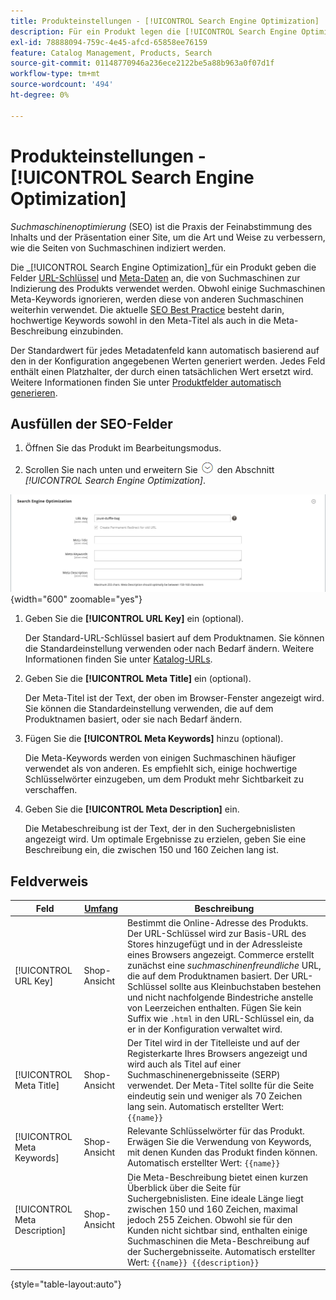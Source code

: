 ```yaml
---
title: Produkteinstellungen - [!UICONTROL Search Engine Optimization]
description: Für ein Produkt legen die [!UICONTROL Search Engine Optimization] den URL-Schlüssel und die Metadaten fest, die von Suchmaschinen zur Indizierung des Produkts verwendet werden.
exl-id: 78888094-759c-4e45-afcd-65858ee76159
feature: Catalog Management, Products, Search
source-git-commit: 01148770946a236ece2122be5a88b963a0f07d1f
workflow-type: tm+mt
source-wordcount: '494'
ht-degree: 0%

---
```


# Produkteinstellungen - [!UICONTROL Search Engine Optimization]

_Suchmaschinenoptimierung_ (SEO) ist die Praxis der Feinabstimmung des Inhalts und der Präsentation einer Site, um die Art und Weise zu verbessern, wie die Seiten von Suchmaschinen indiziert werden.

Die _[!UICONTROL Search Engine Optimization]_für ein Produkt geben die Felder [URL-Schlüssel](catalog-urls.md) und [Meta-Daten](../merchandising-promotions/meta-data.md) an, die von Suchmaschinen zur Indizierung des Produkts verwendet werden. Obwohl einige Suchmaschinen Meta-Keywords ignorieren, werden diese von anderen Suchmaschinen weiterhin verwendet. Die aktuelle [SEO Best Practice](../merchandising-promotions/seo-overview.md) besteht darin, hochwertige Keywords sowohl in den Meta-Titel als auch in die Meta-Beschreibung einzubinden.

Der Standardwert für jedes Metadatenfeld kann automatisch basierend auf den in der Konfiguration angegebenen Werten generiert werden. Jedes Feld enthält einen Platzhalter, der durch einen tatsächlichen Wert ersetzt wird. Weitere Informationen finden Sie unter [Produktfelder automatisch generieren](../configuration-reference/catalog/catalog.md#uicontrol-product-fields-auto-generation).

## Ausfüllen der SEO-Felder

1. Öffnen Sie das Produkt im Bearbeitungsmodus.

1. Scrollen Sie nach unten und erweitern Sie ![Erweiterungsauswahl](../assets/icon-display-expand.png) den Abschnitt _[!UICONTROL Search Engine Optimization]_.

![Suchmaschinenoptimierung](./assets/product-search-engine-optimization.png){width="600" zoomable="yes"}


1. Geben Sie die **[!UICONTROL URL Key]** ein (optional).

   Der Standard-URL-Schlüssel basiert auf dem Produktnamen. Sie können die Standardeinstellung verwenden oder nach Bedarf ändern. Weitere Informationen finden Sie unter [Katalog-URLs](catalog-urls.md).

1. Geben Sie die **[!UICONTROL Meta Title]** ein (optional).

   Der Meta-Titel ist der Text, der oben im Browser-Fenster angezeigt wird. Sie können die Standardeinstellung verwenden, die auf dem Produktnamen basiert, oder sie nach Bedarf ändern.

1. Fügen Sie die **[!UICONTROL Meta Keywords]** hinzu (optional).

   Die Meta-Keywords werden von einigen Suchmaschinen häufiger verwendet als von anderen. Es empfiehlt sich, einige hochwertige Schlüsselwörter einzugeben, um dem Produkt mehr Sichtbarkeit zu verschaffen.

1. Geben Sie die **[!UICONTROL Meta Description]** ein.

   Die Metabeschreibung ist der Text, der in den Suchergebnislisten angezeigt wird. Um optimale Ergebnisse zu erzielen, geben Sie eine Beschreibung ein, die zwischen 150 und 160 Zeichen lang ist.

## Feldverweis

| Feld | [Umfang](../getting-started/websites-stores-views.md#scope-settings) | Beschreibung |
|--- |--- |------------------|
| [!UICONTROL URL Key] | Shop-Ansicht | Bestimmt die Online-Adresse des Produkts. Der URL-Schlüssel wird zur Basis-URL des Stores hinzugefügt und in der Adressleiste eines Browsers angezeigt. Commerce erstellt zunächst eine _suchmaschinenfreundliche_ URL, die auf dem Produktnamen basiert. Der URL-Schlüssel sollte aus Kleinbuchstaben bestehen und nicht nachfolgende Bindestriche anstelle von Leerzeichen enthalten. Fügen Sie kein Suffix wie `.html` in den URL-Schlüssel ein, da er in der Konfiguration verwaltet wird. |
| [!UICONTROL Meta Title] | Shop-Ansicht | Der Titel wird in der Titelleiste und auf der Registerkarte Ihres Browsers angezeigt und wird auch als Titel auf einer Suchmaschinenergebnisseite (SERP) verwendet. Der Meta-Titel sollte für die Seite eindeutig sein und weniger als 70 Zeichen lang sein. Automatisch erstellter Wert: `{{name}}` |
| [!UICONTROL Meta Keywords] | Shop-Ansicht | Relevante Schlüsselwörter für das Produkt. Erwägen Sie die Verwendung von Keywords, mit denen Kunden das Produkt finden können. Automatisch erstellter Wert: `{{name}}` |
| [!UICONTROL Meta Description] | Shop-Ansicht | Die Meta-Beschreibung bietet einen kurzen Überblick über die Seite für Suchergebnislisten. Eine ideale Länge liegt zwischen 150 und 160 Zeichen, maximal jedoch 255 Zeichen. Obwohl sie für den Kunden nicht sichtbar sind, enthalten einige Suchmaschinen die Meta-Beschreibung auf der Suchergebnisseite. Automatisch erstellter Wert: `{{name}} {{description}}` |

{style="table-layout:auto"}
